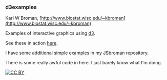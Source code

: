 ### d3examples

Karl W Broman,
[http://www.biostat.wisc.edu/~kbroman](http://www.biostat.wisc.edu/~kbroman)

Examples of interactive graphics using [d3](http://d3js.org).

See these in action [here](http://www.biostat.wisc.edu/~kbroman/D3).

I have some additional simple examples in my [JSbroman](http://github.com/kbroman/JSbroman) repository.


There is some really awful code in here.
I just barely know what I'm doing.

[![CC BY](http://i.creativecommons.org/l/by/3.0/88x31.png)](http://creativecommons.org/licenses/by/3.0/)

